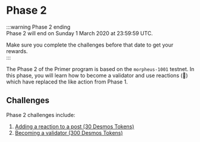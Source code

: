 # Phase 2 

:::warning Phase 2 ending  
Phase 2 will end on Sunday 1 March 2020 at 23:59:59 UTC.

Make sure you complete the challenges before that date to get your rewards.   
::: 

The Phase 2 of the Primer program is based on the `morpheus-1001` testnet. In this phase, you will learn how to become a validator and use reactions (:tada:) which have replaced the like action from Phase 1. 

## Challenges
Phase 2 challenges include:

1. [Adding a reaction to a post (30 Desmos Tokens)](phase-2/challenges/add-reaction.md)
2. [Becoming a validator (300 Desmos Tokens)](phase-2/challenges/become-validator.md)
